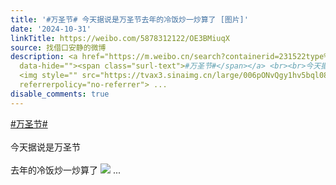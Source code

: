 ```yaml
---
title: '#万圣节# 今天据说是万圣节去年的冷饭炒一炒算了 [图片]'
date: '2024-10-31'
linkTitle: https://weibo.com/5878312122/OE3BMiuqX
source: 找借口安静的微博
description: <a href="https://m.weibo.cn/search?containerid=231522type%3D1%26t%3D10%26q%3D%23%E4%B8%87%E5%9C%A3%E8%8A%82%23&amp;isnewpage=1"
  data-hide=""><span class="surl-text">#万圣节#</span></a> <br><br>今天据说是万圣节<br><br>去年的冷饭炒一炒算了
  <img style="" src="https://tvax3.sinaimg.cn/large/006pONvQgy1hv5bql08akj31900u00x0.jpg"
  referrerpolicy="no-referrer"> ...
disable_comments: true
---
```

<a href="https://m.weibo.cn/search?containerid=231522type%3D1%26t%3D10%26q%3D%23%E4%B8%87%E5%9C%A3%E8%8A%82%23&amp;isnewpage=1" data-hide=""><span class="surl-text">#万圣节#</span></a> <br><br>今天据说是万圣节<br><br>去年的冷饭炒一炒算了 <img style="" src="https://tvax3.sinaimg.cn/large/006pONvQgy1hv5bql08akj31900u00x0.jpg" referrerpolicy="no-referrer"> ...